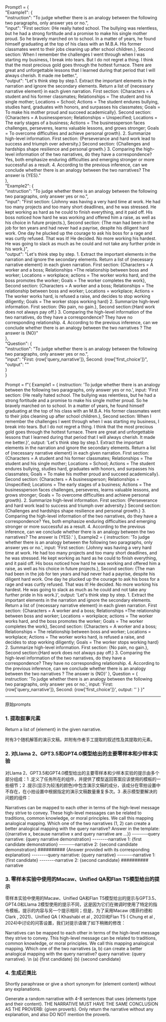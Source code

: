 
Prompt1 = 
{  
    "Example1": {  
        "instruction": "To judge whether there is an analogy between the following two paragraphs, only answer yes or no.",  
        "input": "First section: {He really hated school. The bullying was relentless, but he had a strong fortitude and a promise to make his single mother proud. So he bravely marched on to school. In a matter of years, he found himself graduating at the top of his class with an M.B.A. His former classmates went to their jobs cleaning up after school children.}, Second section: When I remember the challenges I went through when I was starting my business, I break into tears. But I do not regret a thing. I think that the most precious gold goes through the hottest furnace. There are great and unforgettable lessons that I learned during that period that I will always cherish. It made me better.",  
        "output": "Let's think step by step.1. Extract the important elements in the narration and ignore the secondary elements. Return a list of {necessary narrative element} in each given narration. First section: {Characters = A student and his former classmates; Relationships = The student and his single mother; Locations = School; Actions = The student endures bullying, studies hard, graduates with honors, and surpasses his classmates; Goals = To make his mother proud and succeed academically}.  Second section: {Characters = A businessperson; Relationships = Unspecified; Locations = The early stages of a business; Actions = The businessperson faces challenges, perseveres, learns valuable lessons, and grows stronger; Goals = To overcome difficulties and achieve personal growth}. 2. Summarize high-level information.  First section: {Perseverance and hard work lead to success and triumph over adversity.}  Second section: {Challenges and hardships shape resilience and personal growth.} 3. Comparing the high-level information of the two narratives, do they have a correspondence?  Yes, both emphasize enduring difficulties and emerging stronger or more successful as a result. 4. According to the previous inference, can we conclude whether there is an analogy between the two narratives?  The answer is {YES}."  
    },  
    "Example2": {  
        "instruction": "To judge whether there is an analogy between the following two paragraphs, only answer yes or no.",  
        "input": "First section: {Johnny was having a very hard time at work. He had too many projects and too many short deadlines, and he was stressed. He kept working as hard as he could to finish everything, and it paid off. His boss noticed how hard he was working and offered him a raise, as well as his choice in future projects.}, Second section: {The man had been in the job for ten years and had never had a payrise, despite his diligent hard work. One day he plucked up the courage to ask his boss for a rage and was curtly refused. That was it! He decided. No more working his hardest. He was going to slack as much as he could and not take any further pride in his work.}",  
        "output": "Let's think step by step. 1.  Extract the important elements in the narration and ignore the secondary elements. Return a list of {necessary narrative element} in each given narration. First section: {Characters = A worker and a boss; Relationships =The relationship between boss and worker; Locations = workplace; actions = The worker works hard, and the boss promotes the worker; Goals = The worker completes the work},  Second section: {Characters = A worker and a boss; Relationships = The relationship between boss and worker; Locations = workplace; Actions = The worker works hard, is refused a raise, and decides to stop working diligently; Goals = The worker stops working hard} 2. Summarize high-level information. First section: {No pain, no gain.}, Second section:{Hard work does not always pay off.} 3. Comparing the high-level information of the two narratives, do they have a correspondence? They have no corresponding relationship. 4. According to the previous inference, can we conclude whether there is an analogy between the two narratives ? The answer is {NO}"  
    },  
    "Question": {  
        "instruction": "To judge whether there is an analogy between the following two paragraphs, only answer yes or no.",  
        "input": "First: {row['query_narrative']}, Second: {row['first_choice']}",  
        "output": ""  
    }  
}


Prompt = f"{
Example1 = {
	instruction: 'To judge whether there is an analogy between the following two paragraphs, only answer yes or no.', 
	input: 'First section: {He really hated school. The bullying was relentless, but he had a strong fortitude and a promise to make his single mother proud. So he bravely marched on to school. In a matter of years, he found himself graduating at the top of his class with an M.B.A. His former classmates went to their jobs cleaning up after school children.}, Second section: When I remember the challenges I went through when I was starting my business, I break into tears. But I do not regret a thing. I think that the most precious gold goes through the hottest furnace. There are great and unforgettable lessons that I learned during that period that I will always cherish. It made me better.}', 
	output: 'Let's think step by step.1. Extract the important elements in the narration and ignore the secondary elements. Return a list of {necessary narrative element} in each given narration. First section: {Characters = A student and his former classmates; Relationships = The student and his single mother; Locations = School; Actions = The student endures bullying, studies hard, graduates with honors, and surpasses his classmates; Goals = To make his mother proud and succeed academically}.  Second section: {Characters = A businessperson; Relationships = Unspecified; Locations = The early stages of a business; Actions = The businessperson faces challenges, perseveres, learns valuable lessons, and grows stronger; Goals = To overcome difficulties and achieve personal growth}. 2. Summarize high-level information.  First section: {Perseverance and hard work lead to success and triumph over adversity.}  Second section: {Challenges and hardships shape resilience and personal growth.} 3. Comparing the high-level information of the two narratives, do they have a correspondence?  Yes, both emphasize enduring difficulties and emerging stronger or more successful as a result. 4. According to the previous inference, can we conclude whether there is an analogy between the two narratives?  The answer is {YES}.'
	}, 
Example2 = {
	instruction: 'To judge whether there is an analogy between the following two paragraphs, only answer yes or no.', 
	input: 'First section: {Johnny was having a very hard time at work. He had too many projects and too many short deadlines, and he was stressed. He kept working as hard as he could to finish everything, and it paid off. His boss noticed how hard he was working and offered him a raise, as well as his choice in future projects.}, Second section: {The man had been in the job for ten years and had never had a payrise, despite his diligent hard work. One day he plucked up the courage to ask his boss for a rage and was curtly refused. That was it! He decided. No more working his hardest. He was going to slack as much as he could and not take any further pride in his work.}', 
	output: 'Let's think step by step. 1.  Extract the important elements in the narration and ignore the secondary elements. Return a list of {necessary narrative element} in each given narration. First section: {Characters = A worker and a boss; Relationships =The relationship between boss and worker; Locations = workplace; actions = The worker works hard, and the boss promotes the worker; Goals = The worker completes the work},  Second section: {Characters = A worker and a boss; Relationships = The relationship between boss and worker; Locations = workplace; Actions = The worker works hard, is refused a raise, and decides to stop working diligently; Goals = The worker stops working hard} 2. Summarize high-level information. First section: {No pain, no gain.}, Second section:{Hard work does not always pay off.} 3. Comparing the high-level information of the two narratives, do they have a correspondence? They have no corresponding relationship. 4. According to the previous inference, can we conclude whether there is an analogy between the two narratives ? The answer is {NO}'
	}, 
Question = {
	instruction: 'To judge whether there is an analogy between the following two paragraphs, only answer yes or no.', 
	input: 'First: {row['query_narrative']}, Second: {row['first_choice']}', 
	output: ''
	}
}"


----
原始prompts
### 1. 提取叙事元素

Return a list of {element} in the given narrative.

附有3个随机解答的演示文稿，并附有作者手工提取的叙述性及其提取的元素。

### 2. 对Llama 2、GPT3.5和GPT4.0模型给出的主要零样本和少样本实验

对Llama 2、GPT3.5和GPT4.0模型给出的主要零样本和少样本实验的提示由多个部分组成：1 .定义了任务所在的组件，并提供了模型返回答案应该使用的模板的一些细节；2 .提示(显示为较浅的颜色)中包含演示文稿的成分，该成分在零拍设置中不存在，在小拍设置中根据指定的演示文稿数量重复多次。3 .表示模型要解决的问题的组件：

Narratives can be mapped to each other in terms of the high-level message they strive to convey. These high-level messages can be related to traditions, common knowledge, or moral principles. We call this mapping analogical mapping. Which one of the two narratives (1, 2) can create a better analogical mapping with the query narrative? Answer in the template: {{narrative x, because narrative x and query narrative are ...}}
--------query narrative: {query narrative demonstration} 
--------narrative 1: {first candidate demonstration} 
--------narrative 2: {second candidate demonstration} 
########## 
{Answer provided with its corresponding explanation} 
--------query narrative: {query narrative} 
--------narrative 1: {first candidate} 
--------narrative 2: {second candidate} 
########## 
narrative

### 3. 零样本实验中使用的Macaw、Unified QA和Flan T5模型给出的提示

零样本实验中使用的Macaw、Unified QA和Flan T5模型给出的提示与GPT3.5、GPT4.0和Llama 2模型使用的提示不同，这是因为它们在微调时使用了特定的指令模板。提示的内容与另一个提示相同；但是，为了采用Macaw (塔菲约德和Clark , 2021)、Unified QA ( Khashabi et al , 2020)和Flan T5 ( Chung et al , 2024)中讨论的问答设置，我们对提示语做了如下稍微的修改：

Narratives can be mapped to each other in terms of the high-level message they strive to convey. This high-level message can be related to traditions, common knowledge, or moral principles. We call this mapping analogical mapping. Which one of the two narratives (a, b) can create a better analogical mapping with the query narrative? query narrative: {query narrative}. \\n (a) {first candidate} (b) {second candidate}

### 4. 生成近类比

Shortly paraphrase or give a short synonym for {element content} without any explanations.

Generate a random narrative with 4-8 sentences that uses {elements type and their content}. THE NARRATIVE MUST HAVE THE SAME CONCLUSION AS THE PROVERB: {given proverb}. Only return the narrative without any explanation, and also DO NOT mention the proverb.




